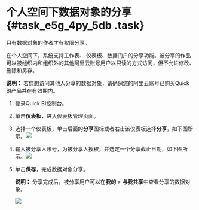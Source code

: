 # 个人空间下数据对象的分享 {#task_e5g_4py_5db .task}

只有数据对象的作者才有权限分享。

在个人空间下，系统支持工作表、 仪表板、数据门户的分享功能。被分享的作品可以被组织内和组织外的其他阿里云账号用户以只读的方式访问，但不允许修改、删除和另存。

**说明：** 若您想访问其他人分享的数据对象，请确保您的阿里云账号已购买Quick BI产品并在有效期内。

1.  登录Quick BI控制台。 
2.  单击**仪表板**，进入仪表板管理页面。 
3.   选择一个仪表板，单击后面的**分享**图标或者右击该仪表板选择**分享**，如下图所示。![](http://static-aliyun-doc.oss-cn-hangzhou.aliyuncs.com/assets/img/9173/15532439821540_zh-CN.png)

 
4.   输入被分享人账号，为被分享人授权，并选定一个分享截止日期，如下图所示。![](http://static-aliyun-doc.oss-cn-hangzhou.aliyuncs.com/assets/img/9173/15532439821541_zh-CN.png)

 
5.  单击**保存**，完成数据对象分享。 

    **说明：** 分享完成后，被分享用户可以在**我的** \> **与我共享**中查看分享的数据对象。

    ![](http://static-aliyun-doc.oss-cn-hangzhou.aliyuncs.com/assets/img/9173/155324398241197_zh-CN.png)


